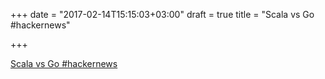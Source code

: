 +++
date = "2017-02-14T15:15:03+03:00"
draft = true
title = "Scala vs Go  #hackernews"

+++

<p><a href="https://t.co/pq2Ka81D5e">Scala vs Go  #hackernews</a></p>
